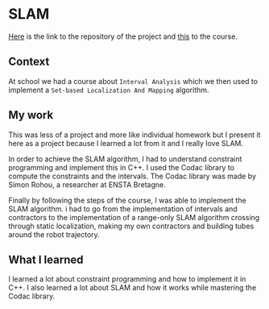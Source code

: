 # SLAM

[Here](https://github.com/ArneMinem/Interval/tree/main) is the link to the repository of the project and [this](https://simon-rohou.fr/temp/codac/) to the course.

## Context

At school we had a course about `Interval Analysis` which we then used to implement a `Set-based Localization And Mapping` algorithm.

## My work

This was less of a project and more like individual homework but I present it here as a project because I learned a lot from it and I really love SLAM.

In order to achieve the SLAM algorithm, I had to understand constraint programming and implement this in C++.
I used the Codac library to compute the constraints and the intervals.
The Codac library was made by Simon Rohou, a researcher at ENSTA Bretagne.

Finally by following the steps of the course, I was able to implement the SLAM algorithm.
i had to go from the implementation of intervals and contractors to the implementation of a range-only SLAM algorithm crossing through static localization, making my own contractors and building tubes around the robot trajectory.

## What I learned

I learned a lot about constraint programming and how to implement it in C++. I also learned a lot about SLAM and how it works while mastering the Codac library.

